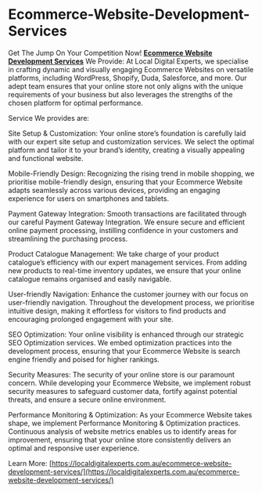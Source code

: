 # Ecommerce-Website-Development-Services
Get The Jump On Your Competition Now!
[**Ecommerce Website Development Services**](https://localdigitalexperts.com.au/ecommerce-website-development-services/) We Provide:
At Local Digital Experts, we specialise in crafting dynamic and visually engaging Ecommerce Websites on versatile platforms, including WordPress, Shopify, Duda, Salesforce, and more. Our adept team ensures that your online store not only aligns with the unique requirements of your business but also leverages the strengths of the chosen platform for optimal performance.

Service We provides are:

Site Setup & Customization: Your online store’s foundation is carefully laid with our expert site setup and customization services. We select the optimal platform and tailor it to your brand’s identity, creating a visually appealing and functional website.

Mobile-Friendly Design: Recognizing the rising trend in mobile shopping, we prioritise mobile-friendly design, ensuring that your Ecommerce Website adapts seamlessly across various devices, providing an engaging experience for users on smartphones and tablets.

Payment Gateway Integration: Smooth transactions are facilitated through our careful Payment Gateway Integration. We ensure secure and efficient online payment processing, instilling confidence in your customers and streamlining the purchasing process.

Product Catalogue Management: We take charge of your product catalogue’s efficiency with our expert management services. From adding new products to real-time inventory updates, we ensure that your online catalogue remains organised and easily navigable.

User-friendly Navigation: Enhance the customer journey with our focus on user-friendly navigation. Throughout the development process, we prioritise intuitive design, making it effortless for visitors to find products and encouraging prolonged engagement with your site.

SEO Optimization: Your online visibility is enhanced through our strategic SEO Optimization services. We embed optimization practices into the development process, ensuring that your Ecommerce Website is search engine friendly and poised for higher rankings.

Security Measures: The security of your online store is our paramount concern. While developing your Ecommerce Website, we implement robust security measures to safeguard customer data, fortify against potential threats, and ensure a secure online environment.

Performance Monitoring & Optimization: As your Ecommerce Website takes shape, we implement Performance Monitoring & Optimization practices. Continuous analysis of website metrics enables us to identify areas for improvement, ensuring that your online store consistently delivers an optimal and responsive user experience.

Learn More: [https://localdigitalexperts.com.au/ecommerce-website-development-services/](https://localdigitalexperts.com.au/ecommerce-website-development-services/)
